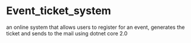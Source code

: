 # Event_ticket_system
an online system that allows users to register for an event, generates the ticket and sends to the mail using dotnet core 2.0
